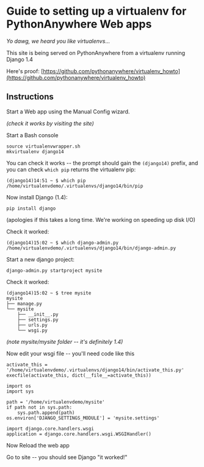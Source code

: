 Guide to setting up a virtualenv for PythonAnywhere Web apps
============================================================

*Yo dawg, we heard you like virtualenvs*...

This site is being served on PythonAnywhere from a virtualenv running Django 1.4

Here's proof: [https://github.com/pythonanywhere/virtualenv_howto](https://github.com/pythonanywhere/virtualenv_howto)

Instructions
------------

Start a Web app using the Manual Config wizard.

*(check it works by visiting the site)*

Start a Bash console

    source virtualenvwrapper.sh
    mkvirtualenv django14

You can check it works -- the prompt should gain the `(django14)` prefix, and
you can check `which pip` returns the virtualenv pip:

    (django14)14:51 ~ $ which pip
    /home/virtualenvdemo/.virtualenvs/django14/bin/pip

Now install Django (1.4):

    pip install django

(apologies if this takes a long time.  We're working on speeding up disk I/O)

Check it worked:

    (django14)15:02 ~ $ which django-admin.py
    /home/virtualenvdemo/.virtualenvs/django14/bin/django-admin.py

Start a new django project:

    django-admin.py startproject mysite

Check it worked:

    (django14)15:02 ~ $ tree mysite
    mysite
    ├── manage.py
    └── mysite
        ├── __init__.py
        ├── settings.py
        ├── urls.py
        └── wsgi.py

*(note mysite/mysite folder -- it's definitely 1.4)*

Now edit your wsgi file -- you'll need code like this

    activate_this = '/home/virtualenvdemo/.virtualenvs/django14/bin/activate_this.py'
    execfile(activate_this, dict(__file__=activate_this))

    import os
    import sys

    path = '/home/virtualenvdemo/mysite'
    if path not in sys.path:
        sys.path.append(path)
    os.environ['DJANGO_SETTINGS_MODULE'] = 'mysite.settings'

    import django.core.handlers.wsgi
    application = django.core.handlers.wsgi.WSGIHandler()


Now Reload the web app

Go to site -- you should see Django "it worked!"

